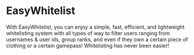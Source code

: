 # EasyWhitelist
With EasyWhitelist, you can enjoy a simple, fast, efficient, and lightweight whitelisting system with all types of way to filter users ranging from usernames &amp; user ids, group ranks, and even if they own a certain piece of clothing or a certain gamepass! Whitelisting has never been easier!
